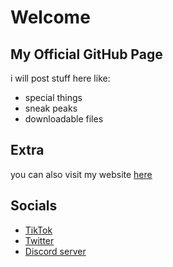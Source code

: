 # Welcome
## My Official GitHub Page
 i will post stuff here like:
 - special things
 - sneak peaks
 - downloadable files



 ## Extra
  you can also visit my website [here](https://rizl08gozl.github.io/Rizl/)
  
  
  
 
## Socials
 - [TikTok](https://www.tiktok.com/@rizl_dev)
 - [Twitter](https://twitter.com/Rizl08gozl)
 - [Discord server]()
